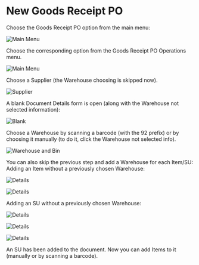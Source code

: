 # New Goods Receipt PO

Choose the Goods Receipt PO option from the main menu:

![Main Menu](./media/grpo-main-menu.png)

Choose the corresponding option from the Goods Receipt PO Operations menu.

![Main Menu](./media/new-grpo-main.png)

Choose a Supplier (the Warehouse choosing is skipped now).

![Supplier](./media/new-grop-new-supplier.png)

A blank Document Details form is open (along with the Warehouse not selected information):

![Blank](./media/new-grpo-document-details.png)

Choose a Warehouse by scanning a barcode (with the 92 prefix) or by choosing it manually (to do it, click the Warehouse not selected info).

![Warehouse and Bin](./media/new-grpo-warehouse-bin.png)

You can also skip the previous step and add a Warehouse for each Item/SU:
Adding an Item without a previously chosen Warehouse:

![Details](./media/new-grpo-document-details-add-2.png)

![Details](./media/new-grpo-document-details-warehouse.png)

Adding an SU without a previously chosen Warehouse:

![Details](./media/new-grpo-document-details-add-3.png)

![Details](./media/new-grpo-su-details.png)

![Details](./media/new-grpo-su-details-warehouse.png)

An SU has been added to the document. Now you can add Items to it (manually or by scanning a barcode).
